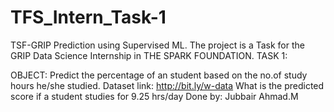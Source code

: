 # TFS_Intern_Task-1
TSF-GRIP Prediction using Supervised ML. The project is a Task for the GRIP Data Science Internship in THE SPARK FOUNDATION. TASK 1:

  OBJECT: Predict the percentage of an student based on the no.of study hours he/she studied.
  Dataset link: http://bit.ly/w-data
  What is the predicted score if a student studies for 9.25 hrs/day
Done by: Jubbair Ahmad.M

